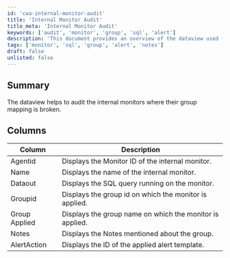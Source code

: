 ```yaml
---
id: 'cwa-internal-monitor-audit'
title: 'Internal Monitor Audit'
title_meta: 'Internal Monitor Audit'
keywords: ['audit', 'monitor', 'group', 'sql', 'alert']
description: 'This document provides an overview of the dataview used for auditing internal monitors, highlighting issues with broken group mappings, and detailing the relevant columns and their descriptions.'
tags: ['monitor', 'sql', 'group', 'alert', 'notes']
draft: false
unlisted: false
---
```

## Summary

The dataview helps to audit the internal monitors where their group mapping is broken.

## Columns

| Column        | Description                                        |
|---------------|----------------------------------------------------|
| Agentid      | Displays the Monitor ID of the internal monitor.   |
| Name         | Displays the name of the internal monitor.         |
| Dataout      | Displays the SQL query running on the monitor.     |
| Groupid      | Displays the group id on which the monitor is applied. |
| Group Applied | Displays the group name on which the monitor is applied. |
| Notes        | Displays the Notes mentioned about the group.      |
| AlertAction  | Displays the ID of the applied alert template.     |

